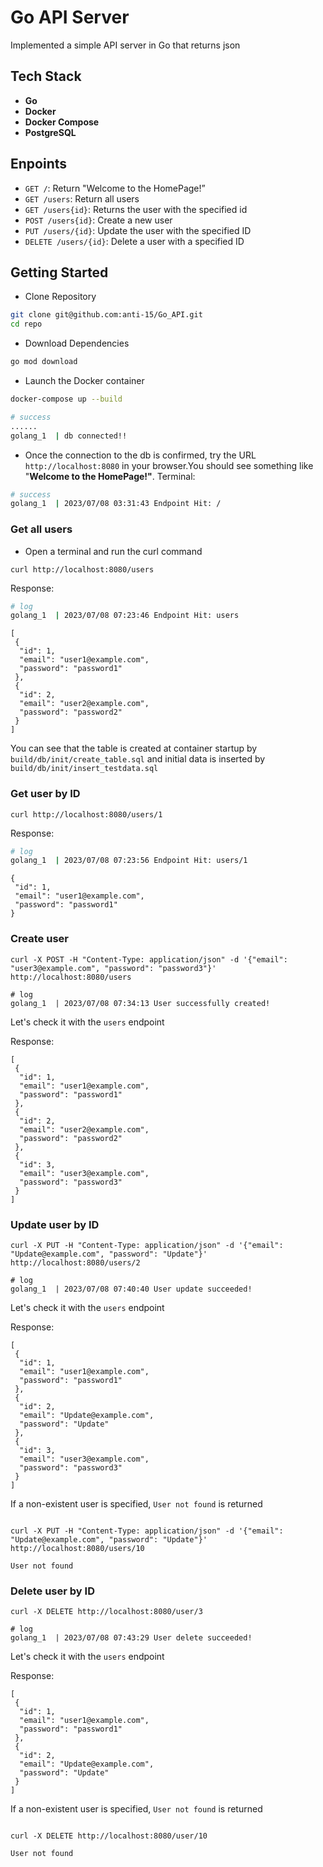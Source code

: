 
# Go API Server

Implemented a simple API server in Go that returns json



## Tech Stack

- **Go**
- **Docker**
- **Docker Compose**
- **PostgreSQL**

## Enpoints
- `GET /`: Return "Welcome to the HomePage!”
- `GET /users`: Return all users
- `GET /users{id}`: Returns the user with the specified id
-  `POST /users{id}`: Create a new user
-  `PUT /users/{id}`: Update the user with the specified ID
-  `DELETE /users/{id}`: Delete a user with a specified ID




## Getting Started
- Clone Repository
``` bash
git clone git@github.com:anti-15/Go_API.git
cd repo
```
- Download Dependencies
``` bash
go mod download
```
- Launch the Docker container
```bash
docker-compose up --build
```

```bash
# success
......
golang_1  | db connected!!
```
- Once the connection to the db is confirmed, try the URL `http://localhost:8080` in your browser.You should see something like "**Welcome to the HomePage!"**.
Terminal: 
```bash
# success
golang_1  | 2023/07/08 03:31:43 Endpoint Hit: /
```

### Get all users
- Open a terminal and run the curl command
```
curl http://localhost:8080/users
```
Response:

```bash
# log
golang_1  | 2023/07/08 07:23:46 Endpoint Hit: users
```

```
[
 {
  "id": 1,
  "email": "user1@example.com",
  "password": "password1"
 },
 {
  "id": 2,
  "email": "user2@example.com",
  "password": "password2"
 }
]
```


You can see that the table is created at container startup by `build/db/init/create_table.sql` and initial data is inserted by `build/db/init/insert_testdata.sql`

### Get user by ID
```
curl http://localhost:8080/users/1
```
Response:

```bash
# log
golang_1  | 2023/07/08 07:23:56 Endpoint Hit: users/1
```

```
{
 "id": 1,
 "email": "user1@example.com",
 "password": "password1"
}
```



### Create user
```
curl -X POST -H "Content-Type: application/json" -d '{"email": "user3@example.com", "password": "password3"}' http://localhost:8080/users
```

```
# log
golang_1  | 2023/07/08 07:34:13 User successfully created!
```
Let's check it with the `users` endpoint

Response:
```
[
 {
  "id": 1,
  "email": "user1@example.com",
  "password": "password1"
 },
 {
  "id": 2,
  "email": "user2@example.com",
  "password": "password2"
 },
 {
  "id": 3,
  "email": "user3@example.com",
  "password": "password3"
 }
]
```


### Update user by ID
```
curl -X PUT -H "Content-Type: application/json" -d '{"email": "Update@example.com", "password": "Update"}' http://localhost:8080/users/2
```

```
# log
golang_1  | 2023/07/08 07:40:40 User update succeeded!
```

Let's check it with the `users` endpoint

Response:
```
[
 {
  "id": 1,
  "email": "user1@example.com",
  "password": "password1"
 },
 {
  "id": 2,
  "email": "Update@example.com",
  "password": "Update"
 },
 {
  "id": 3,
  "email": "user3@example.com",
  "password": "password3"
 }
]
```

If a non-existent user is specified, `User not found` is returned
```

curl -X PUT -H "Content-Type: application/json" -d '{"email": "Update@example.com", "password": "Update"}' http://localhost:8080/users/10

User not found
```

### Delete user by ID
```
curl -X DELETE http://localhost:8080/user/3
```
```
# log
golang_1  | 2023/07/08 07:43:29 User delete succeeded!
```
Let's check it with the `users` endpoint

Response:
```
[
 {
  "id": 1,
  "email": "user1@example.com",
  "password": "password1"
 },
 {
  "id": 2,
  "email": "Update@example.com",
  "password": "Update"
 }
]
```

If a non-existent user is specified, `User not found` is returned
```

curl -X DELETE http://localhost:8080/user/10

User not found
```
